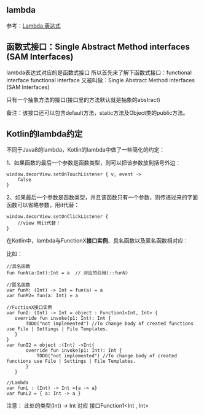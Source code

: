 ## lambda

 参考：[Lambda 表达式](http://blog.csdn.net/huyuchaoheaven/article/details/51085638)
 
 ## 函数式接口：Single Abstract Method interfaces (SAM Interfaces)

lambda表达式对应的是函数式接口 
所以首先来了解下函数式接口：functional interface 
functional interface 又被叫做：Single Abstract Method interfaces (SAM Interfaces)

只有一个抽象方法的接口(接口里的方法默认就是抽象的abstract)

备注：该接口还可以包含default方法，static方法及Object类的public方法。

 
 ## Kotlin的lambda约定
 
 不同于Java8的lambda，Kotlin的lambda中做了一些简化的约定：
 
 1、如果函数的最后一个参数是函数类型，则可以把该参数放到括号外边：
 
    window.decorView.setOnTouchListener { v, event ->
        false
    }
 
 2、如果最后一个参数是函数类型，并且该函数只有一个参数，则传递过来的字面函数可以省略参数，用it代替：
 
    window.decorView.setOnClickListener { 
        //view 用it代替！
    }
 
 
 在Kotlin中，lambda与FunctionX**接口实例**、具名函数以及匿名函数相对应：
 
 比如：
 
 ```
 //具名函数
 fun funN(a:Int):Int = a  // 对应的引用(::funN)
 
 //匿名函数
 var funM: (Int) -> Int = fun(a) = a
 var funM2= fun(a: Int) = a
 
 //FuctionX接口实例
 var funI: (Int) -> Int = object : Function1<Int, Int> {
    override fun invoke(p1: Int): Int {
        TODO("not implemented") //To change body of created functions use File | Settings | File Templates.
    }
 }
 var funI2 = object :(Int) ->Int{
        override fun invoke(p1: Int): Int {
            TODO("not implemented") //To change body of created functions use File | Settings | File Templates.
        }
    }
    
 //Lambda
 var funL : (Int) -> Int ={a -> a}
 var funL2 = { a: Int -> a }
 
 ```
 
 注意： 此处的类型(Int) -> Int 对应 接口Function1<Int , Int>